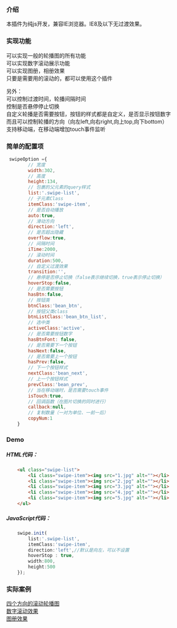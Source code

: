 ### 介绍<br>
本插件为纯js开发，兼容IE浏览器。IE8及以下无过渡效果。<br>

### 实现功能<br>
可以实现一般的轮播图的所有功能<br>
可以实现数字滚动展示功能<br>
可以实现图册，相册效果<br>
只要是需要用的滚动的，都可以使用这个插件<br>

另外：<br>
可以控制过渡时间，轮播间隔时间<br>
控制是否悬停停止切换<br>
自定义轮播是否需要按钮，按钮的样式都是自定义，是否显示按钮数字<br>
而且可以控制轮播的方向（向左left,向右right,向上top,向下bottom）<br>
支持移动端，在移动端增加touch事件监听<br>


### 简单的配置项
```javascript
 swipeOption ={
        // 宽度
        width:302,
        // 高度
        height:134,
        // 包裹的父元素的query样式
        list:'.swipe-list',
        // 子元素Class
        itemClass:'swipe-item',
        // 是否自动播放
        auto:true,
        // 滑动方向
        direction:'left',
        // 是否超出隐藏
        overflow:true,
        // 间隔时间
        iTime:2000,
        // 滚动时间
        duration:500,
        // 自定义过渡效果
        transition:'',
        // 悬停是否停止切换（false表示继续切换，true表示停止切换）
        hoverStop:false,
        // 是否需要按钮
        hasBtn:false,
        // 按钮类
        btnClass:'bean_btn',
        // 按钮父类class
        btnListClass:'bean_btn_list',
        // 选中类
        activeClass:'active',
        // 是否需要按钮数字
        hasBtnFont: false,
        // 是否需要下一个按钮
        hasNext:false,
        // 是否需要上一个按钮
        hasPrev:false,
        // 下一个按钮样式
        nextClass:'bean_next',
        // 上一个按钮样式
        prevClass:'bean_prev',
        // 当在移动端时，是否需要touch事件
        isTouch:true,
        // 回调函数（在图片切换的同时进行）
        callback:null,
        // 复制数量（一对为单位、一前一后）
        copyNum:1
    }
```

### Demo
##### HTML代码：
```html
	<ul class="swipe-list">
		<li class="swipe-item"><img src="1.jpg" alt=""></li>
		<li class="swipe-item"><img src="2.jpg" alt=""></li>
		<li class="swipe-item"><img src="3.jpg" alt=""></li>
		<li class="swipe-item"><img src="4.jpg" alt=""></li>
		<li class="swipe-item"><img src="5.jpg" alt=""></li>
	</ul>
```
##### JavaScript代码：
```javascript
    swipe.init(
        list:'.swipe-list',
        itemClass:'swipe-item',
        direction:'left',//默认是向左，可以不设置
        hoverStop : true,
        width:800,
        height:500
    });
```

### 实际案例
[四个方向的滚动轮播图](https://kelvinbean.github.io/swipebean/demo/demo)<br>
[数字滚动效果](https://kelvinbean.github.io/swipebean/demo/number_demo)<br>
[图册效果](https://kelvinbean.github.io/swipebean/demo/atlas_demo)<br>